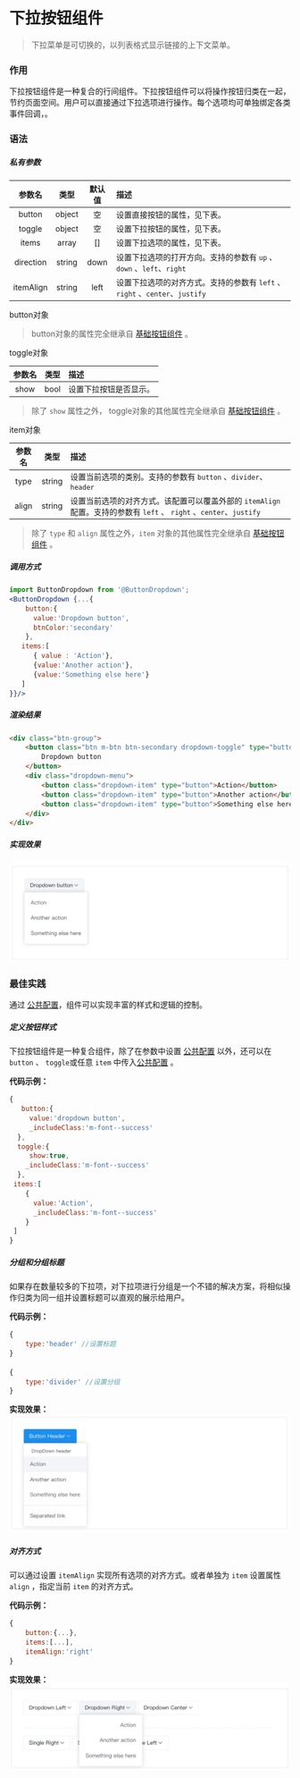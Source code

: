 # 下拉按钮组件
> 下拉菜单是可切换的，以列表格式显示链接的上下文菜单。

### 作用
下拉按钮组件是一种复合的行间组件。下拉按钮组件可以将操作按钮归类在一起，节约页面空间。用户可以直接通过下拉选项进行操作。每个选项均可单独绑定各类事件回调，。

### 语法
##### 私有参数
| 参数名 | 类型 | 默认值 | 描述
| :-: | :-: | :-: | :- |
| button | object | 空 | 设置直接按钮的属性，见下表。  |
| toggle | object | 空 | 设置下拉按钮的属性，见下表。  |
| items | array | [] | 设置下拉选项的属性，见下表。  |
| direction | string | down | 设置下拉选项的打开方向。支持的参数有 `up` 、 `down` 、`left`、`right`   |
| itemAlign | string | left | 设置下拉选项的对齐方式。支持的参数有 `left` 、 `right` 、`center`、`justify`   |

button对象
>button对象的属性完全继承自 [基础按钮组件](./baseButton.md) 。

toggle对象

| 参数名 | 类型  | 描述
| :-: | :-: | :- | 
| show | bool | 设置下拉按钮是否显示。|

>除了 `show` 属性之外， toggle对象的其他属性完全继承自 [基础按钮组件](./baseButton.md) 。

item对象

| 参数名 | 类型  | 描述
| :-: | :-: | :- | 
| type | string | 设置当前选项的类别。支持的参数有 `button` 、`divider`、`header`|
| align | string | 设置当前选项的对齐方式。该配置可以覆盖外部的 `itemAlign` 配置。支持的参数有 `left` 、 `right` 、`center`、`justify` |
>除了 `type` 和 `align` 属性之外，`item` 对象的其他属性完全继承自 [基础按钮组件](./baseButton.md) 。

##### 调用方式
``` jsx
import ButtonDropdown from '@ButtonDropdown';
<ButtonDropdown {...{
    button:{
      value:'Dropdown button',
      btnColor:'secondary'
    },
   items:[
      { value : 'Action'},
      {value:'Another action'},
      {value:'Something else here'}
   ]
}}/>
```
##### 渲染结果
``` html
<div class="btn-group">
    <button class="btn m-btn btn-secondary dropdown-toggle" type="button" data-toggle="dropdown">
        Dropdown button
    </button>
    <div class="dropdown-menu">
        <button class="dropdown-item" type="button">Action</button>
        <button class="dropdown-item" type="button">Another action</button>
        <button class="dropdown-item" type="button">Something else here</button>
    </div>
</div>
```
##### 实现效果

![](./_image/2018-06-21-19-47-55.jpg)

### 最佳实践
通过 [公共配置](../ch1/public.md)，组件可以实现丰富的样式和逻辑的控制。

##### 定义按钮样式
下拉按钮组件是一种复合组件，除了在参数中设置 [公共配置](../ch1/public.md) 以外，还可以在 `button` 、 `toggle`或任意 `item` 中传入[公共配置](../ch1/public.md) 。

**代码示例：**
```js
{
   button:{
     value:'dropdown button',
     _includeClass:'m-font--success'
  },
  toggle:{
     show:true,
    _includeClass:'m-font--success'
  },
 items:[
    {
      value:'Action',
      _includeClass:'m-font--success'
    }
 ]
}
```

##### 分组和分组标题
如果存在数量较多的下拉项，对下拉项进行分组是一个不错的解决方案，将相似操作归类为同一组并设置标题可以直观的展示给用户。

**代码示例：**
```js
{
    type:'header' //设置标题
}

{
    type:'divider' //设置分组
}
```

**实现效果：**
![](./_image/2018-06-21-20-01-56.jpg)

##### 对齐方式
可以通过设置  `itemAlign` 实现所有选项的对齐方式。或者单独为 `item` 设置属性 `align` ，指定当前 `item` 的对齐方式。

**代码示例：**
```jsx
{
    button:{...},
    items:[...],
    itemAlign:'right'
}
```

**实现效果：**
![](./_image/2018-06-21-20-04-54.jpg)

